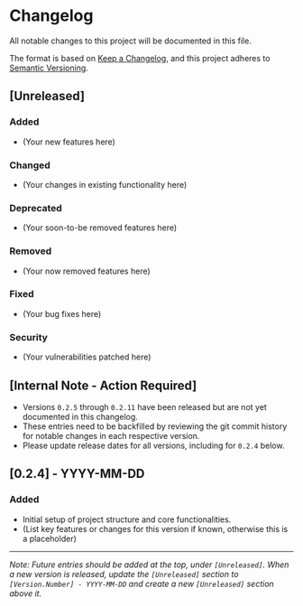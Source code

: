 # Changelog

All notable changes to this project will be documented in this file.

The format is based on [Keep a Changelog](https://keepachangelog.com/en/1.0.0/),
and this project adheres to [Semantic Versioning](https://semver.org/spec/v2.0.0.html).

## [Unreleased]

### Added
- (Your new features here)

### Changed
- (Your changes in existing functionality here)

### Deprecated
- (Your soon-to-be removed features here)

### Removed
- (Your now removed features here)

### Fixed
- (Your bug fixes here)

### Security
- (Your vulnerabilities patched here)

## [Internal Note - Action Required]
- Versions `0.2.5` through `0.2.11` have been released but are not yet documented in this changelog.
- These entries need to be backfilled by reviewing the git commit history for notable changes in each respective version.
- Please update release dates for all versions, including for `0.2.4` below.

## [0.2.4] - YYYY-MM-DD
### Added
- Initial setup of project structure and core functionalities.
- (List key features or changes for this version if known, otherwise this is a placeholder)

---

*Note: Future entries should be added at the top, under `[Unreleased]`.*
*When a new version is released, update the `[Unreleased]` section to `[Version.Number] - YYYY-MM-DD` and create a new `[Unreleased]` section above it.*
